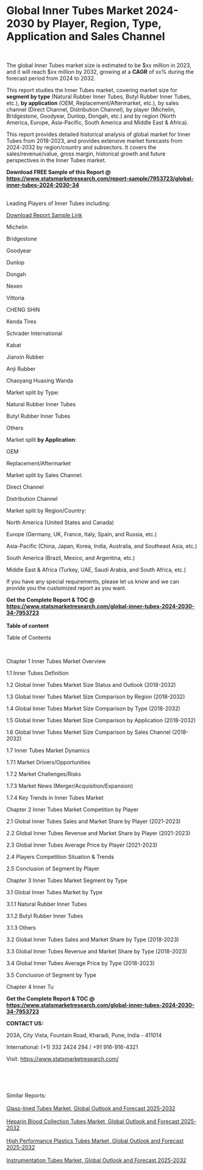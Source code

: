 <h1>Global Inner Tubes Market 2024-2030 by Player, Region, Type, Application and Sales Channel</h1><br/><p>The global Inner Tubes market size is estimated to be $xx million in 2023, and it will reach $xx million by 2032, growing at a <strong>CAGR</strong> of xx% during the forecast period from 2024 to 2032.</p><p>
 
 This report studies the Inner Tubes market, covering market size for <strong>segment by type</strong> (Natural Rubber Inner Tubes, Butyl Rubber Inner Tubes, etc.), <strong>by application</strong> (OEM, Replacement/Aftermarket, etc.), by sales channel (Direct Channel, Distribution Channel), by player (Michelin, Bridgestone, Goodyear, Dunlop, Dongah, etc.) and by region (North America, Europe, Asia-Pacific, South America and Middle East & Africa).</p><p>
 
 This report provides detailed historical analysis of global market for Inner Tubes from 2018-2023, and provides extensive market forecasts from 2024-2032 by region/country and subsectors. It covers the sales/revenue/value, gross margin, historical growth and future perspectives in the Inner Tubes market.</p><div><b>Download FREE Sample of this Report @ <a href="https://www.statsmarketresearch.com/download-free-sample/7953723/global-inner-tubes-2024-2030-34">https://www.statsmarketresearch.com/report-sample/7953723/global-inner-tubes-2024-2030-34</a></b></div><br><p>
 
 Leading Players of Inner Tubes including:</p><p><a href="https://www.statsmarketresearch.com/download-free-sample/7953723/global-inner-tubes-2024-2030-34">Download Report Sample Link</a></p><p>Michelin</p><p>Bridgestone</p><p>Goodyear</p><p>Dunlop</p><p>Dongah</p><p>Nexen</p><p>Vittoria</p><p>CHENG SHIN</p><p>Kenda Tires</p><p>Schrader International</p><p>Kabat</p><p>Jianxin Rubber</p><p>Anji Rubber</p><p>Chaoyang Huaxing Wanda</p><p>
 
 Market split by Type:</p><p>Natural Rubber Inner Tubes</p><p>Butyl Rubber Inner Tubes</p><p>Others</p><p>
 
 Market split <strong>by Application</strong>:</p><p>OEM</p><p>Replacement/Aftermarket</p><p>
 
 Market split by Sales Channel:</p><p>Direct Channel</p><p>Distribution Channel</p><p>
 
 Market split by Region/Country:</p><p>North America (United States and Canada)</p><p>Europe (Germany, UK, France, Italy, Spain, and Russia, etc.)</p><p>Asia-Pacific (China, Japan, Korea, India, Australia, and Southeast Asia, etc.)</p><p>South America (Brazil, Mexico, and Argentina, etc.)</p><p>Middle East & Africa (Turkey, UAE, Saudi Arabia, and South Africa, etc.)</p><p>
 
 If you have any special requirements, please let us know and we can provide you the customized report as you want.</p><div><b>Get the Complete Report & TOC @ <a href="https://www.statsmarketresearch.com/global-inner-tubes-2024-2030-34-7953723">https://www.statsmarketresearch.com/global-inner-tubes-2024-2030-34-7953723</a></b></div><br><b>Table of content</b><p>Table of Contents<br />
 
 <br />
 
 Chapter 1 Inner Tubes Market Overview<br />
 
  1.1 Inner Tubes Definition<br />
 
  1.2 Global Inner Tubes Market Size Status and Outlook (2018-2032)<br />
 
  1.3 Global Inner Tubes Market Size Comparison by Region (2018-2032)<br />
 
  1.4 Global Inner Tubes Market Size Comparison by Type (2018-2032)<br />
 
  1.5 Global Inner Tubes Market Size Comparison by Application (2018-2032)<br />
 
  1.6 Global Inner Tubes Market Size Comparison by Sales Channel (2018-2032)<br />
 
  1.7 Inner Tubes Market Dynamics<br />
 
  1.7.1 Market Drivers/Opportunities<br />
 
  1.7.2 Market Challenges/Risks<br />
 
  1.7.3 Market News (Merger/Acquisition/Expansion)<br />
 
  1.7.4 Key Trends in Inner Tubes Market<br />
 
 Chapter 2 Inner Tubes Market Competition by Player<br />
 
  2.1 Global Inner Tubes Sales and Market Share by Player (2021-2023)<br />
 
  2.2 Global Inner Tubes Revenue and Market Share by Player (2021-2023)<br />
 
  2.3 Global Inner Tubes Average Price by Player (2021-2023)<br />
 
  2.4 Players Competition Situation & Trends<br />
 
  2.5 Conclusion of Segment by Player<br />
 
 Chapter 3 Inner Tubes Market Segment by Type<br />
 
  3.1 Global Inner Tubes Market by Type<br />
 
  3.1.1 Natural Rubber Inner Tubes<br />
 
  3.1.2 Butyl Rubber Inner Tubes<br />
 
  3.1.3 Others<br />
 
  3.2 Global Inner Tubes Sales and Market Share by Type (2018-2023)<br />
 
  3.3 Global Inner Tubes Revenue and Market Share by Type (2018-2023)<br />
 
  3.4 Global Inner Tubes Average Price by Type (2018-2023)<br />
 
  3.5 Conclusion of Segment by Type<br />
 
 Chapter 4 Inner Tu<br><div><b>Get the Complete Report & TOC @ <a href="https://www.statsmarketresearch.com/global-inner-tubes-2024-2030-34-7953723">https://www.statsmarketresearch.com/global-inner-tubes-2024-2030-34-7953723</a></b></div></p>
 
 <b>CONTACT US:</b><br>
 
 203A, City Vista, Fountain Road, Kharadi, Pune, India - 411014 <br>
 
 International: (+1) 332 2424 294 / +91 916-916-4321<br>
 
 Visit: <a href="https://www.statsmarketresearch.com/">https://www.statsmarketresearch.com/</a>
 
 <br>
 
 <br><br>Similar Reports: <br><br><a href="https://www.statsmarketresearch.com/global-glasslined-tubes-forecast-2025-2032-808-8039508">Glass-lined Tubes Market, Global Outlook and Forecast 2025-2032</a><br><br><a href="https://www.statsmarketresearch.com/global-heparin-blood-collection-tubes-forecast-2025-2032-61-8038433">Heparin Blood Collection Tubes Market, Global Outlook and Forecast 2025-2032</a><br><br><a href="https://www.statsmarketresearch.com/global-high-performance-plastics-tubes-forecast-2025-2032-877-8038227">High Performance Plastics Tubes Market, Global Outlook and Forecast 2025-2032</a><br><br><a href="https://www.statsmarketresearch.com/global-instrumentation-tubes-forecast-2025-2032-772-8035065">Instrumentation Tubes Market, Global Outlook and Forecast 2025-2032</a><br><br>